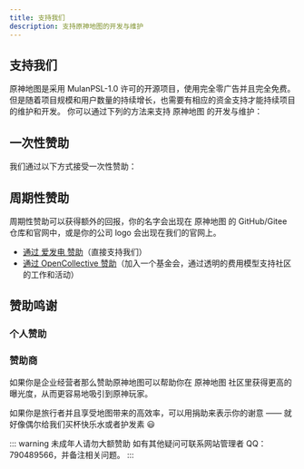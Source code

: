 ```yaml
---
title: 支持我们
description: 支持原神地图的开发与维护
---
```


## 支持我们

原神地图是采用 MulanPSL-1.0 许可的开源项目，使用完全零广告并且完全免费。
但是随着项目规模和用户数量的持续增长，也需要有相应的资金支持才能持续项目的维护和开发。 你可以通过下列的方法来支持 原神地图 的开发与维护：

## 一次性赞助

我们通过以下方式接受一次性赞助：

<Sponsorship></Sponsorship>

## 周期性赞助

周期性赞助可以获得额外的回报，你的名字会出现在 原神地图 的 GitHub/Gitee 仓库和官网中，或是你的公司 logo 会出现在我们的官网上。

- [通过 爱发电 赞助](https://afdian.net/@yuanshenditu 'https://afdian.net/@yuanshenditu')（直接支持我们）
- [通过 OpenCollective 赞助](https://opencollective.com/genshinmap 'https://opencollective.com/genshinmap')（加入一个基金会，通过透明的费用模型支持社区的工作和活动）

## 赞助鸣谢

### 个人赞助

<Backers></Backers>

### 赞助商

<el-empty description="您可以通过 yuanshenmap@gmail.com 联系我们"></el-empty>

如果你是企业经营者那么赞助原神地图可以帮助你在 原神地图 社区里获得更高的曝光度，从而更容易地吸引到原神玩家。

如果你是旅行者并且享受地图带来的高效率，可以用捐助来表示你的谢意 —— 就好像偶尔给我们买杯快乐水或者护发素 😃

::: warning
未成年人请勿大额赞助 如有其他疑问可联系网站管理者 QQ：790489566，并备注相关问题。
:::
